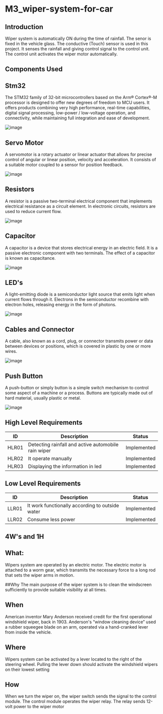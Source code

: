 # M3_wiper-system-for-car

## Introduction

Wiper system is automatically ON during the time of rainfall. The senor is fixed in the vehicle glass. The conductive (Touch) sensor is used in this project. It senses the rainfall and giving control signal to the control unit. The control unit activates the wiper motor automatically.

## Components Used

## Stm32

The STM32 family of 32-bit microcontrollers based on the Arm® Cortex®-M processor is designed to offer new degrees of freedom to MCU users. It offers products combining very high performance, real-time capabilities, digital signal processing, low-power / low-voltage operation, and connectivity, while maintaining full integration and ease of development.

![image](https://user-images.githubusercontent.com/102678112/167770911-b81487e4-ff98-461d-ad48-6cf34fb3f297.png)

## Servo Motor

A servomotor is a rotary actuator or linear actuator that allows for precise control of angular or linear position, velocity and acceleration. It consists of a suitable motor coupled to a sensor for position feedback.

![image](https://user-images.githubusercontent.com/102678112/167772572-4d88ecf4-1bdf-468e-a997-ee7a3d892c26.png)


## Resistors

A resistor is a passive two-terminal electrical component that implements electrical resistance as a circuit element. In electronic circuits, resistors are used to reduce current flow.

![image](https://user-images.githubusercontent.com/102678112/167771801-68dfad5d-0ba3-4eec-a920-124934a40410.png)


## Capacitor

A capacitor is a device that stores electrical energy in an electric field. It is a passive electronic component with two terminals. The effect of a capacitor is known as capacitance.

![image](https://user-images.githubusercontent.com/102678112/167771908-31d64fea-4c18-4444-97e0-68cf25ac7c54.png)

## LED's

A light-emitting diode is a semiconductor light source that emits light when current flows through it. Electrons in the semiconductor recombine with electron holes, releasing energy in the form of photons.

![image](https://user-images.githubusercontent.com/102678112/167772029-5ac11090-643f-4a59-aff2-b1d448853f75.png)

## Cables and Connector

A cable, also known as a cord, plug, or connector transmits power or data between devices or positions, which is covered in plastic by one or more wires.

![image](https://user-images.githubusercontent.com/102678112/167772180-8ae89217-0607-4c44-b4ff-9f2be223eb10.png)

## Push Button

A push-button or simply button is a simple switch mechanism to control some aspect of a machine or a process. Buttons are typically made out of hard material, usually plastic or metal. 

![image](https://user-images.githubusercontent.com/102678112/167772326-b28c886c-9916-49bc-9325-9d8650434ced.png)

## High Level Requirements

| ID | Description | Status |
|----|--------------|-------|
| HLR01 | Detecting rainfall and active automobile rain wiper | Implemented |
| HLR02 | It operate manually | Implemented |
| HLR03 | Displaying the information in led | Implemented |

## Low Level Requirements

| ID | Description | Status |
|----|--------------|--------|
| LLR01 | It work functionally according to outside water | Implemented |
| LLR02 | Consume less power | Implemented |

## 4W's and 1H

## What:
Wipers system are operated by an electric motor. The electric motor is attached to a worm gear, which transmits the necessary force to a long rod that sets the wiper arms in motion.

##Why
The main purpose of the wiper system is to clean the windscreen sufficiently to provide suitable visibility at all times.

## When 
American inventor Mary Anderson received credit for the first operational windshield wiper, back in 1903. Anderson's “window cleaning device” used a rubber squeegee blade on an arm, operated via a hand-cranked lever from inside the vehicle.

## Where
Wipers system can be activated by a lever located to the right of the steering wheel. Pulling the lever down should activate the windshield wipers on their lowest setting

## How
When we turn the wiper on, the wiper switch sends the signal to the control module. The control module operates the wiper relay. The relay sends 12-volt power to the wiper motor
